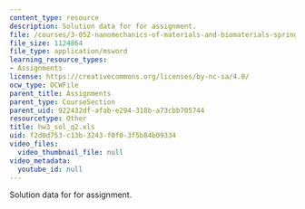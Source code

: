 ```yaml
---
content_type: resource
description: Solution data for for assignment.
file: /courses/3-052-nanomechanics-of-materials-and-biomaterials-spring-2007/f2d0d753c13b3243f0f03f5b84b09334_hw3_sol_q2.xls
file_size: 1124864
file_type: application/msword
learning_resource_types:
- Assignments
license: https://creativecommons.org/licenses/by-nc-sa/4.0/
ocw_type: OCWFile
parent_title: Assignments
parent_type: CourseSection
parent_uid: 922432df-afab-e294-318b-a73cbb705744
resourcetype: Other
title: hw3_sol_q2.xls
uid: f2d0d753-c13b-3243-f0f0-3f5b84b09334
video_files:
  video_thumbnail_file: null
video_metadata:
  youtube_id: null
---
```

Solution data for for assignment.